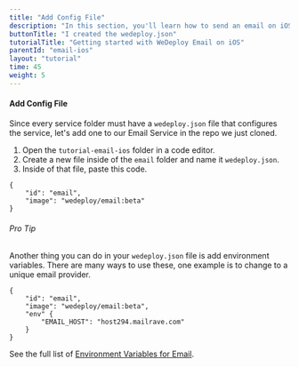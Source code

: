 ```yaml
---
title: "Add Config File"
description: "In this section, you'll learn how to send an email on iOS using the WeDeploy API Client."
buttonTitle: "I created the wedeploy.json"
tutorialTitle: "Getting started with WeDeploy Email on iOS"
parentId: "email-ios"
layout: "tutorial"
time: 45
weight: 5
---
```


#### Add Config File

Since every service folder must have a `wedeploy.json` file that configures the service, let's add one to our Email Service in the repo we just cloned.

1. Open the `tutorial-email-ios` folder in a code editor.
2. Create a new file inside of the `email` folder and name it `wedeploy.json`.
3. Inside of that file, paste this code.

```application/json
{
	"id": "email",
	"image": "wedeploy/email:beta"
}
```

<aside>

###### <span class="icon-16-star"></span> Pro Tip

Another thing you can do in your `wedeploy.json` file is add environment variables. There are many ways to use these, one example is to change to a unique email provider.

```application/json
{
	"id": "email",
	"image": "wedeploy/email:beta",
	"env" {
		"EMAIL_HOST": "host294.mailrave.com"
	}
}
```

See the full list of <a href="/docs/email/environment-variables.html" target="_blank">Environment Variables for Email</a>.

</aside>

